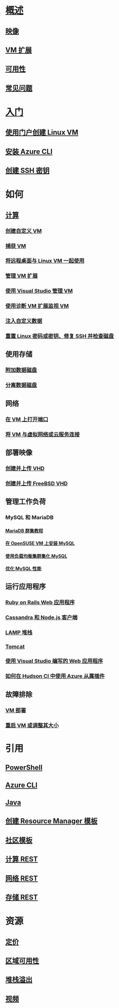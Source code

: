 # [概述](../overview.md)
## [映像](about-images.md)
## [VM 扩展](agents-and-extensions.md)
## [可用性](configure-availability.md)
## [常见问题](faq.md)

# [入门](../opensource-links.md)
## [使用门户创建 Linux VM](createportal.md)
## [安装 Azure CLI](../../../cli-install-nodejs.md)
## [创建 SSH 密钥](../mac-create-ssh-keys.md)

# 如何
## [计算](../intro-on-azure.md)
### [创建自定义 VM](create-custom.md)
### [捕获 VM](capture-image.md)
### [将远程桌面与 Linux VM 一起使用](remote-desktop.md)
### [管理 VM 扩展](manage-extensions.md)
### [使用 Visual Studio 管理 VM](manage-visual-studio.md)
### [使用诊断 VM 扩展监视 VM](diagnostic-extension.md)
### [注入自定义数据](inject-custom-data.md)
### [重置 Linux 密码或密钥、修复 SSH 并检查磁盘](reset-access.md)

## 使用存储
### [附加数据磁盘](attach-disk.md)
### [分离数据磁盘](detach-disk.md)

## 网络
### [在 VM 上打开端口](setup-endpoints.md)
### [将 VM 与虚拟网络或云服务连接](connect-vms.md)

## 部署映像
### [创建并上传 VHD](create-upload-vhd.md)
### [创建并上传 FreeBSD VHD](freebsd-create-upload-vhd.md)

## 管理工作负荷
### MySQL 和 MariaDB
#### [MariaDB 群集教程](mariadb-mysql-cluster.md)
#### [在 OpenSUSE VM 上安装 MySQL](mysql-on-opensuse.md)
#### [使用负载均衡集群集化 MySQL](mysql-cluster.md)
#### [优化 MySQL 性能](optimize-mysql.md)

## 运行应用程序
### [Ruby on Rails Web 应用程序](virtual-machines-linux-classic-ruby-rails-web-app.md)
### [Cassandra 和 Node.js 客户端](cassandra-nodejs.md)
### [LAMP 堆栈](lamp-script.md)
### [Tomcat](setup-tomcat.md)
### [使用 Visual Studio 编写的 Web 应用程序](web-app-visual-studio.md)
### [如何在 Hudson CI 中使用 Azure 从属插件](../../virtual-machines-azure-slave-plugin-for-hudson.md)

## 故障排除
### [VM 部署](troubleshoot-deployment-new-vm.md)
### [重启 VM 或调整其大小](restart-resize-error-troubleshooting.md)

# 引用
## [PowerShell](https://docs.microsoft.com/powershell/azure/overview)
## [Azure CLI](https://docs.microsoft.com/cli/azure/vm)
## [Java](https://docs.microsoft.com/java/api)
## [创建 Resource Manager 模板](../../../azure-resource-manager/resource-group-authoring-templates.md?toc=%2fvirtual-machines%2flinux%2ftoc.json)
## [社区模板](https://github.com/Azure/azure-quickstart-templates)
## [计算 REST](https://docs.microsoft.com/rest/api/compute)
## [网络 REST](https://docs.microsoft.com/rest/api)
## [存储 REST](https://docs.microsoft.com/rest/api/storageservices)

# 资源
## [定价](https://www.azure.cn/pricing/details/virtual-machines/#Linux)
## [区域可用性](https://azure.microsoft.com/regions/services)
## [堆栈溢出](http://stackoverflow.com/questions/tagged/azure-virtual-machine)
## [视频](https://azure.microsoft.com/documentation/videos/index/?services=virtual-machines)
